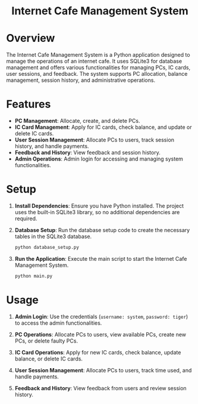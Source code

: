 <h1 align="center">Internet Cafe Management System</h1>

# Overview

The Internet Cafe Management System is a Python application designed to manage the operations of an internet cafe. It uses SQLite3 for database management and offers various functionalities for managing PCs, IC cards, user sessions, and feedback. The system supports PC allocation, balance management, session history, and administrative operations.

# Features

- **PC Management**: Allocate, create, and delete PCs.
- **IC Card Management**: Apply for IC cards, check balance, and update or delete IC cards.
- **User Session Management**: Allocate PCs to users, track session history, and handle payments.
- **Feedback and History**: View feedback and session history.
- **Admin Operations**: Admin login for accessing and managing system functionalities.


# Setup

1. **Install Dependencies**: Ensure you have Python installed. The project uses the built-in SQLite3 library, so no additional dependencies are required.

2. **Database Setup**: Run the database setup code to create the necessary tables in the SQLite3 database.

    ```bash
    python database_setup.py
    ```

3. **Run the Application**: Execute the main script to start the Internet Cafe Management System.

    ```bash
    python main.py
    ```

# Usage

1. **Admin Login**: Use the credentials (`username: system`, `password: tiger`) to access the admin functionalities.

2. **PC Operations**: Allocate PCs to users, view available PCs, create new PCs, or delete faulty PCs.

3. **IC Card Operations**: Apply for new IC cards, check balance, update balance, or delete IC cards.

4. **User Session Management**: Allocate PCs to users, track time used, and handle payments.

5. **Feedback and History**: View feedback from users and review session history.

